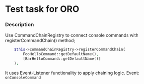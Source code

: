 # Test task for ORO

### Description

Use CommandChainRegistry to connect console commands with registerCommandChain() method;

```php
    $this->commandChainRegistry->registerCommandChain(
        FooHelloCommand::getDefaultName(),
        [BarHelloCommand::getDefaultName()]
    );
```

It uses Event-Listener functionality to apply chaining logic. Event: `onConsoleCommand`